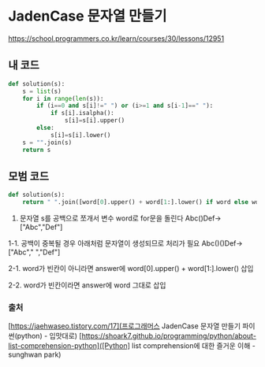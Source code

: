 # JadenCase 문자열 만들기

https://school.programmers.co.kr/learn/courses/30/lessons/12951

## 내 코드

```python
def solution(s):
    s = list(s)
    for i in range(len(s)):
        if (i==0 and s[i]!=" ") or (i>=1 and s[i-1]==" "):
            if s[i].isalpha():
                s[i]=s[i].upper()
        else:
            s[i]=s[i].lower()
    s = "".join(s)
    return s
```

## 모범 코드

```python
def solution(s):
    return " ".join([word[0].upper() + word[1:].lower() if word else word for word in s.split(" ")])
```

1. 문자열 s를 공백으로 쪼개서 변수 word로 for문을 돌린다
  Abc()Def->["Abc","Def"]

  1-1. 공백이 중복될 경우 아래처럼 문자열이 생성되므로 처리가 필요
    Abc()()Def->["Abc"," ","Def"]
    
2-1. word가 빈칸이 아니라면 answer에 word[0].upper() + word[1:].lower() 삽입

2-2. word가 빈칸이라면 answer에 word 그대로 삽입

### 출처
[https://jaehwaseo.tistory.com/17](프로그래머스 JadenCase 문자열 만들기 파이썬(python) - 입맛대로)
[https://shoark7.github.io/programming/python/about-list-comprehension-python]([Python] list comprehension에 대한 즐거운 이해 - sunghwan park)
